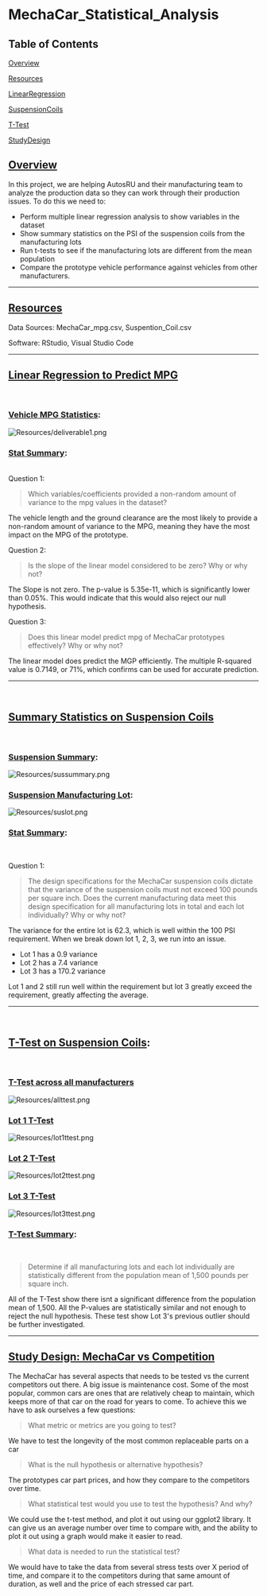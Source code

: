 # MechaCar_Statistical_Analysis

## Table of Contents
[Overview](#Overview)

[Resources](#Resources)

[LinearRegression](#LinearRegression)

[SuspensionCoils](#suscoils)

[T-Test](#Ttest)

[StudyDesign](#StudyDesign)




## <u>Overview</u> <a name="Overview"></a>
In this project, we are helping AutosRU and their manufacturing team to analyze the production data so they can work through their production issues. To do this we need to:

* Perform multiple linear regression analysis to show variables in the dataset
* Show summary statistics on the PSI of the suspension coils from the manufacturing lots
* Run t-tests to see if the manufacturing lots are different from the mean population
* Compare the prototype vehicle performance against vehicles from other manufacturers.

______

## <u>Resources</u> <a name="Resources"></a>
Data Sources: MechaCar_mpg.csv, Suspention_Coil.csv

Software: RStudio, Visual Studio Code

____

## <u>Linear Regression to Predict MPG</u>
<a name="LinearRegression"></a>
<br>

### <u>Vehicle MPG Statistics</u>:
![Resources/deliverable1.png](Resources/deliverable1.png)


### <u>Stat Summary</u>:
<br>
Question 1:

>Which variables/coefficients provided a non-random amount of variance to the mpg values in the dataset?

The vehicle length and the ground clearance are the most likely to provide a non-random amount of variance to the MPG, meaning they have the most impact on the MPG of the prototype.

Question 2:

> Is the slope of the linear model considered to be zero? Why or why not?

The Slope is not zero. The p-value is 5.35e-11, which is significantly lower than 0.05%. This would indicate that this would also reject our null hypothesis.

Question 3: 

> Does this linear model predict mpg of MechaCar prototypes effectively? Why or why not?

The linear model does predict the MGP efficiently. The multiple R-squared value is 0.7149, or 71%, which confirms can be used for accurate prediction.

_______
<br>

## <u>Summary Statistics on Suspension Coils</u>
<a name="suscoils"></a>
<br>

### <u>Suspension Summary</u>:
![Resources/sussummary.png](Resources/sussummary.png)

### <u>Suspension Manufacturing Lot</u>:
![Resources/suslot.png](Resources/suslot.png)

### <u>Stat Summary</u>:
<br>

Question 1:
> The design specifications for the MechaCar suspension coils dictate that the variance of the suspension coils must not exceed 100 pounds per square inch. Does the current manufacturing data meet this design specification for all manufacturing lots in total and each lot individually? Why or why not?

The variance for the entire lot is 62.3, which is well within the 100 PSI requirement. When we break down lot 1, 2, 3, we run into an issue.
* Lot 1 has a 0.9 variance
* Lot 2 has a 7.4 variance
* Lot 3 has a 170.2 variance

Lot 1 and 2 still run well within the requirement but lot 3 greatly exceed the requirement, greatly affecting the average.

_____

<br>

## <u>T-Test on Suspension Coils</u>:
<a name="Ttest"></a>

<br>

### <u>T-Test across all manufacturers</u>

![Resources/allttest.png](Resources/allttest.png)

### <u>Lot 1 T-Test</u>
![Resources/lot1ttest.png](Resources/lot1ttest.png)
### <u>Lot 2 T-Test</u>
![Resources/lot2ttest.png](Resources/lot2ttest.png)
### <u>Lot 3 T-Test</u>
![Resources/lot3ttest.png](Resources/lot3ttest.png)

### <u>T-Test Summary</u>:

<br>

> Determine if all manufacturing lots and each lot individually are statistically different from the population mean of 1,500 pounds per square inch.

All of the T-Test show there isnt a significant difference from the population mean of 1,500. All the P-values are statistically similar and not enough to reject the null hypothesis. These test show Lot 3's previous outlier should be further investigated. 

_______

## <u>Study Design: MechaCar vs Competition</u> 
<a name="StudyDesign"></a>

The MechaCar has several aspects that needs to be tested vs the current competitors out there. A big issue is maintenance cost. Some of the most popular, common cars are ones that are relatively cheap to maintain, which keeps more of that car on the road for years to come. To achieve this we have to ask ourselves a few questions:

>What metric or metrics are you going to test?

We have to test the longevity of the most common replaceable parts on a car

>What is the null hypothesis or alternative hypothesis?

The prototypes car part prices, and how they compare to the competitors over time.

>What statistical test would you use to test the hypothesis? And why?

We could use the t-test method, and plot it out using our ggplot2 library. It can give us an average number over time to compare with, and the ability to plot it out using a graph would make it easier to read.

>What data is needed to run the statistical test?

We would have to take the data from several stress tests over X period of time, and compare it to the competitors during that same amount of duration, as well and the price of each stressed car part. 